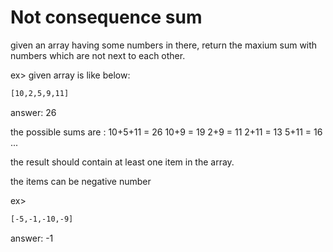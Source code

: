 # Not consequence sum

given an array having some numbers in there,
return the maxium sum with numbers which are not next to each other.

ex>
given array is like below:

```txt
[10,2,5,9,11]
```

answer: 26

the possible sums are :
10+5+11 = 26
10+9 = 19
2+9 = 11
2+11 = 13
5+11 = 16
...

the result should contain at least one item in the array.

the items can be negative number

ex>

```txt
[-5,-1,-10,-9]
```

answer: -1
